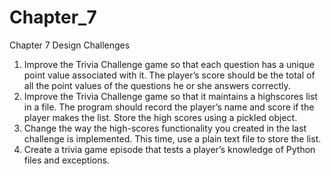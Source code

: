 Chapter_7
=========

Chapter 7 Design Challenges

1. Improve the Trivia Challenge game so that each question has a
unique point value associated with it. The player’s score should
be the total of all the point values of the questions he or she
answers correctly.
2. Improve the Trivia Challenge game so that it maintains a highscores
list in a file. The program should record the player’s
name and score if the player makes the list. Store the high
scores using a pickled object.
3. Change the way the high-scores functionality you created in
the last challenge is implemented. This time, use a plain text
file to store the list.
4. Create a trivia game episode that tests a player’s knowledge of
Python files and exceptions.

